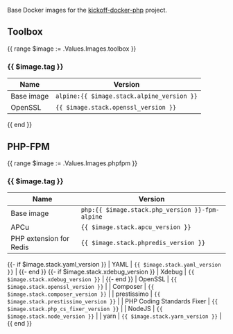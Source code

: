 Base Docker images for the [kickoff-docker-php](https://github.com/thecodingmachine/kickoff-docker-php/) project.

## Toolbox
{{ range $image := .Values.Images.toolbox }}
### {{ $image.tag }}

| Name       | Version                                    |
|------------|--------------------------------------------|
| Base image | `alpine:{{ $image.stack.alpine_version }}` |
| OpenSSL    | `{{ $image.stack.openssl_version }}`       |
{{ end }}
## PHP-FPM
{{ range $image := .Values.Images.phpfpm }}
### {{ $image.tag }}

| Name                       | Version                                         |
|----------------------------|-------------------------------------------------|
| Base image                 | `php:{{ $image.stack.php_version }}-fpm-alpine` |
| APCu                       | `{{ $image.stack.apcu_version }}`               |
| PHP extension for Redis    | `{{ $image.stack.phpredis_version }}`           |
{{- if $image.stack.yaml_version }}
| YAML                       | `{{ $image.stack.yaml_version }}`               |
{{- end }}
{{- if $image.stack.xdebug_version }}
| Xdebug                     | `{{ $image.stack.xdebug_version }}`             |
{{- end }}
| OpenSSL                    | `{{ $image.stack.openssl_version }}`            |
| Composer                   | `{{ $image.stack.composer_version }}`           |
| prestissimo                | `{{ $image.stack.prestissimo_version }}`        |
| PHP Coding Standards Fixer | `{{ $image.stack.php_cs_fixer_version }}`       |
| NodeJS                     | `{{ $image.stack.node_version }}`               |
| yarn                       | `{{ $image.stack.yarn_version }}`               |
{{ end }}